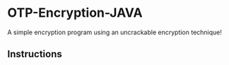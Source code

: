 # OTP-Encryption-JAVA
A simple encryption program using an uncrackable encryption technique!

## Instructions 
